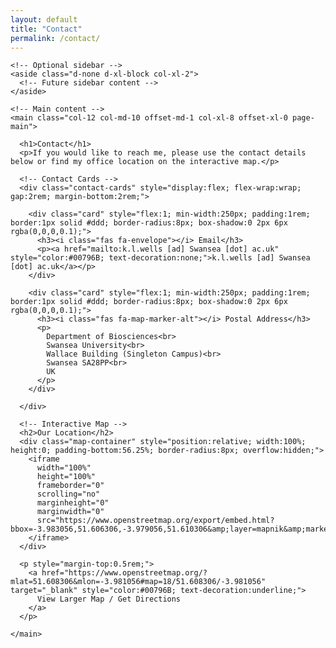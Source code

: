 ```yaml
---
layout: default
title: "Contact"
permalink: /contact/
---
```


<div class="container page-layout">
  <div class="row">

    <!-- Optional sidebar -->
    <aside class="d-none d-xl-block col-xl-2">
      <!-- Future sidebar content -->
    </aside>

    <!-- Main content -->
    <main class="col-12 col-md-10 offset-md-1 col-xl-8 offset-xl-0 page-main">

      <h1>Contact</h1>
      <p>If you would like to reach me, please use the contact details below or find my office location on the interactive map.</p>

      <!-- Contact Cards -->
      <div class="contact-cards" style="display:flex; flex-wrap:wrap; gap:2rem; margin-bottom:2rem;">

        <div class="card" style="flex:1; min-width:250px; padding:1rem; border:1px solid #ddd; border-radius:8px; box-shadow:0 2px 6px rgba(0,0,0,0.1);">
          <h3><i class="fas fa-envelope"></i> Email</h3>
          <p><a href="mailto:k.l.wells [ad] Swansea [dot] ac.uk" style="color:#00796B; text-decoration:none;">k.l.wells [ad] Swansea [dot] ac.uk</a></p>
        </div>

        <div class="card" style="flex:1; min-width:250px; padding:1rem; border:1px solid #ddd; border-radius:8px; box-shadow:0 2px 6px rgba(0,0,0,0.1);">
          <h3><i class="fas fa-map-marker-alt"></i> Postal Address</h3>
          <p>
            Department of Biosciences<br>
            Swansea University<br>
            Wallace Building (Singleton Campus)<br>
            Swansea SA28PP<br>
            UK
          </p>
        </div>

      </div>

      <!-- Interactive Map -->
      <h2>Our Location</h2>
      <div class="map-container" style="position:relative; width:100%; height:0; padding-bottom:56.25%; border-radius:8px; overflow:hidden;">
        <iframe
          width="100%"
          height="100%"
          frameborder="0"
          scrolling="no"
          marginheight="0"
          marginwidth="0"
          src="https://www.openstreetmap.org/export/embed.html?bbox=-3.983056,51.606306,-3.979056,51.610306&amp;layer=mapnik&amp;marker=51.608306,-3.981056">
        </iframe>
      </div>

      <p style="margin-top:0.5rem;">
        <a href="https://www.openstreetmap.org/?mlat=51.608306&mlon=-3.981056#map=18/51.608306/-3.981056" target="_blank" style="color:#00796B; text-decoration:underline;">
          View Larger Map / Get Directions
        </a>
      </p>

    </main>

  </div>
</div>

